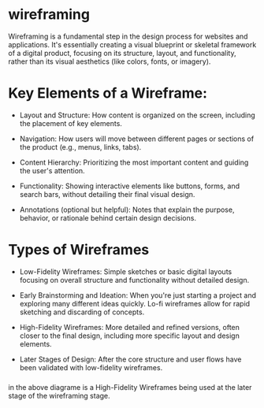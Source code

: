 # wireframing

Wireframing is a fundamental step in the design process for websites and applications. It's essentially creating a visual blueprint or skeletal framework of a digital product, focusing on its structure, layout, and functionality, rather than its visual aesthetics (like colors, fonts, or imagery).

# Key Elements of a Wireframe:

- Layout and Structure: How content is organized on the screen, including the placement of key elements.

- Navigation: How users will move between different pages or sections of the product (e.g., menus, links, tabs).

- Content Hierarchy: Prioritizing the most important content and guiding the user's attention.

- Functionality: Showing interactive elements like buttons, forms, and search bars, without detailing their final visual design.

- Annotations (optional but helpful): Notes that explain the purpose, behavior, or rationale behind certain design decisions.

# Types of Wireframes

- Low-Fidelity Wireframes: Simple sketches or basic digital layouts focusing on overall structure and functionality without detailed design.

* Early Brainstorming and Ideation: When you're just starting a project and exploring many different ideas quickly. Lo-fi wireframes allow for rapid sketching and discarding of concepts.

- High-Fidelity Wireframes: More detailed and refined versions, often closer to the final design, including more specific layout and design elements.

* Later Stages of Design: After the core structure and user flows have been validated with low-fidelity wireframes.

### 
in the above diagrame is a High-Fidelity Wireframes being used at the later stage of the wireframing stage.  
